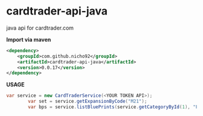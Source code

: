 # cardtrader-api-java
java api for cardtrader.com



**Import via maven**

```xml
<dependency>
    <groupId>com.github.nicho92</groupId>
    <artifactId>cardtrader-api-java</artifactId>
    <version>0.0.17</version>
</dependency>
```

**USAGE**

```java
var service = new CardTraderService(<YOUR TOKEN API>);
		var set = service.getExpansionByCode("M21");
		var bps = service.listBluePrints(service.getCategoryById(1), "Fiery Emancipation",set);

```
